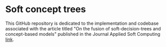# Soft concept trees
This GitHub repository is dedicated to the implementation and codebase associated with the article titled "On the fusion of soft-decision-trees and concept-based models" published in the Journal Applied Soft Computing  [link](https://www.sciencedirect.com/science/article/pii/S156849462400406X?via%3Dihub).
